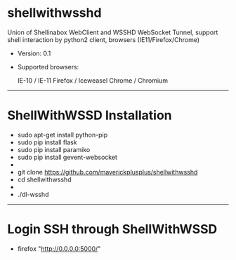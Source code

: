 # shellwithwsshd

Union of Shellinabox WebClient and WSSHD WebSocket Tunnel, support shell interaction by python2 client, browsers (IE11/Firefox/Chrome)

* Version: 0.1

* Supported browsers:

	IE-10 / IE-11
	Firefox / Iceweasel
	Chrome / Chromium

--------------------------------------------------------

# ShellWithWSSD Installation

* sudo apt-get install python-pip
* sudo pip install flask
* sudo pip install paramiko
* sudo pip install gevent-websocket
* 
* git clone https://github.com/maverickplusplus/shellwithwsshd
* cd shellwithwsshd
* 
* ./dl-wsshd


--------------------------------------------------------

# Login SSH through ShellWithWSSD

* firefox "http://0.0.0.0:5000/"

